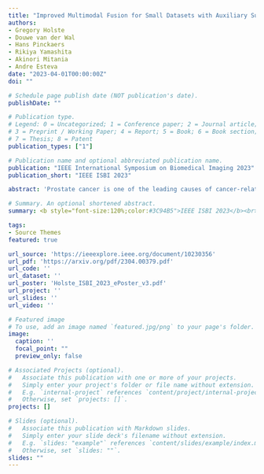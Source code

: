 ```yaml
---
title: "Improved Multimodal Fusion for Small Datasets with Auxiliary Supervision"
authors:
- Gregory Holste
- Douwe van der Wal
- Hans Pinckaers
- Rikiya Yamashita
- Akinori Mitania
- Andre Esteva
date: "2023-04-01T00:00:00Z"
doi: ""

# Schedule page publish date (NOT publication's date).
publishDate: ""

# Publication type.
# Legend: 0 = Uncategorized; 1 = Conference paper; 2 = Journal article;
# 3 = Preprint / Working Paper; 4 = Report; 5 = Book; 6 = Book section;
# 7 = Thesis; 8 = Patent
publication_types: ["1"]

# Publication name and optional abbreviated publication name.
publication: "IEEE International Symposium on Biomedical Imaging 2023"
publication_short: "IEEE ISBI 2023"

abstract: 'Prostate cancer is one of the leading causes of cancer-related death in men worldwide. Like many cancers, diagnosis involves expert integration of heterogeneous patient information such as imaging, clinical risk factors, and more. For this reason, there have been many recent efforts toward deep multimodal fusion of image and non-image data for clinical decision tasks. Many of these studies propose methods to fuse learned features from each patient modality, providing significant downstream improvements with techniques like cross-modal attention gating, Kronecker product fusion, orthogonality regularization, and more. While these enhanced fusion operations can improve upon feature concatenation, they often come with an extremely high learning capacity, meaning they are likely to overfit when applied even to small or low-dimensional datasets. Rather than designing a highly expressive fusion operation, we propose three simple methods for improved multimodal fusion with small datasets that aid optimization by generating auxiliary sources of supervision during training: extra supervision, clinical prediction, and dense fusion. We validate the proposed approaches on prostate cancer diagnosis from paired histopathology imaging and tabular clinical features. The proposed methods are straightforward to implement and can be applied to any classification task with paired image and non-image data.'

# Summary. An optional shortened abstract.
summary: <b style="font-size:120%;color:#3C94B5">IEEE ISBI 2023</b><br> Parameter-efficient multimodal learning of histopathology imaging and clinical risk factors for improved prostate cancer classification.

tags:
- Source Themes
featured: true

url_source: 'https://ieeexplore.ieee.org/document/10230356'
url_pdf: 'https://arxiv.org/pdf/2304.00379.pdf'
url_code: ''
url_dataset: ''
url_poster: 'Holste_ISBI_2023_ePoster_v3.pdf'
url_project: ''
url_slides: ''
url_video: ''

# Featured image
# To use, add an image named `featured.jpg/png` to your page's folder.
image:
  caption: ''
  focal_point: ""
  preview_only: false

# Associated Projects (optional).
#   Associate this publication with one or more of your projects.
#   Simply enter your project's folder or file name without extension.
#   E.g. `internal-project` references `content/project/internal-project/index.md`.
#   Otherwise, set `projects: []`.
projects: []

# Slides (optional).
#   Associate this publication with Markdown slides.
#   Simply enter your slide deck's filename without extension.
#   E.g. `slides: "example"` references `content/slides/example/index.md`.
#   Otherwise, set `slides: ""`.
slides: ""
---
```

